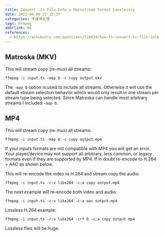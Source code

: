 ```yaml
---
title: Convert .ts File Into a Mainstream Format Losslessly
date: 2022-04-06 21:15:37
categories: 多媒体处理
tags: FFmpeg
abbrlink: 86
references:
  - https://askubuntu.com/questions/716424/how-to-convert-ts-file-into-a-mainstream-format-losslessly
---
```

## Matroska (MKV)

This will stream copy (re-mux) all streams:

```
ffmpeg -i input.ts -map 0 -c copy output.mkv
```

The `-map 0` option is used to include all streams. Otherwise it will use the default stream selection behavior which would only result in one stream per stream type being selected. Since Matroska can handle most arbitrary streams I included `-map 0`.

## MP4

This will stream copy (re-mux) all streams:

```
ffmpeg -i input.ts -map 0 -c copy output.mp4
```

If your inputs formats are not compatible with MP4 you will get an error. Your player/device may not support all arbitrary, less common, or legacy formats even if they are supported by MP4. If in doubt re-encode to H.264 + AAC as shown below.

This will re-encode the video to H.264 and stream copy the audio:

```
ffmpeg -i input.ts -c:v libx264 -c:a copy output.mp4
```

The next example will re-encode both video and audio:

```
ffmpeg -i input.ts -c:v libx264 -c:a aac output.mp4
```

Lossless H.264 example:

```
ffmpeg -i input.ts -c:v libx264 -crf 0 -c:a copy output.mp4
```

Lossless files will be huge.
